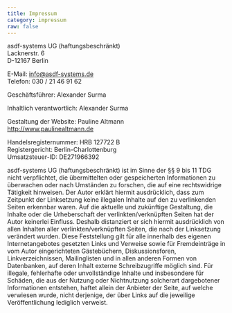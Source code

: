 ```yaml
---
title: Impressum
category: impressum
raw: false
---
```

asdf-systems UG (haftungsbeschränkt)  
Lacknerstr. 6  
D-12167 Berlin  

E-Mail: <info@asdf-systems.de>  
Telefon: 030 / 21 46 91 62

Geschäftsführer: Alexander Surma

Inhaltlich verantwortlich: Alexander Surma

Gestaltung der Website: Pauline Altmann  
<http://www.paulinealtmann.de>

Handelsregisternummer: HRB 127722 B  
Registergericht: Berlin-Charlottenburg  
Umsatzsteuer-ID: DE271966392  


asdf-systems UG (haftungsbeschränkt) ist im Sinne der §§ 9 bis 11 TDG nicht verpflichtet, die übermittelten oder gespeicherten Informationen zu überwachen oder nach Umständen zu forschen, die auf eine rechtswidrige Tätigkeit hinweisen. Der Autor erklärt hiermit ausdrücklich, dass zum Zeitpunkt der Linksetzung keine illegalen Inhalte auf den zu verlinkenden Seiten erkennbar waren. Auf die aktuelle und zukünftige Gestaltung, die Inhalte oder die Urheberschaft der verlinkten/verknüpften Seiten hat der Autor keinerlei Einfluss. Deshalb distanziert er sich hiermit ausdrücklich von allen Inhalten aller verlinkten/verknüpften Seiten, die nach der Linksetzung verändert wurden. Diese Feststellung gilt für alle innerhalb des eigenen Internetangebotes gesetzten Links und Verweise sowie für Fremdeinträge in vom Autor eingerichteten Gästebüchern, Diskussionsforen, Linkverzeichnissen, Mailinglisten und in allen anderen Formen von Datenbanken, auf deren Inhalt externe Schreibzugriffe möglich sind. Für illegale, fehlerhafte oder unvollständige Inhalte und insbesondere für Schäden, die aus der Nutzung oder Nichtnutzung solcherart dargebotener Informationen entstehen, haftet allein der Anbieter der Seite, auf welche verwiesen wurde, nicht derjenige, der über Links auf die jeweilige Veröffentlichung lediglich verweist.

